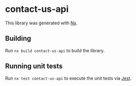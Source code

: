 # contact-us-api

This library was generated with [Nx](https://nx.dev).

## Building

Run `nx build contact-us-api` to build the library.

## Running unit tests

Run `nx test contact-us-api` to execute the unit tests via [Jest](https://jestjs.io).
